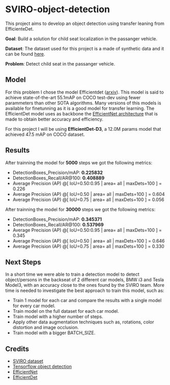# SVIRO-object-detection
This project aims to develop an object detection using transfer leaning from EfficienteDet.

**Goal**: Build a solution for child seat localization in the passanger vehicle.

**Dataset**: The dataset used for this project is a made of synthetic data and it can be found [here](https://sviro.kl.dfki.de/).

**Problem**: Detect child seat in the passanger vehicle.

## Model 

For this problem I chose the model Efficientdet ([arxiv](https://arxiv.org/abs/1911.09070)). This model is said to achieve state-of-the-art 55.1mAP on COCO test-dev using fewer parammeters than other SOTA algorithms. Many versions of this models is available for finetunning as it is a good model for transfer learning. The EfficientDet model uses as backbone the [EfficientNet architecture](https://ai.googleblog.com/2019/05/efficientnet-improving-accuracy-and.html) that is made to obtain better accuracy and efficiency.

For this project I will be using  **EfficientDet-D3**, a 12.0M params model that achieved 47.5 mAP on COCO dataset. 

## Results

After trainning the model for **5000** steps we got the following metrics:

- DetectionBoxes_Precision/mAP: **0.225832**
- DetectionBoxes_Recall/AR@100: **0.408889**
- Average Precision  (AP) @[ IoU=0.50:0.95 | area=   all | maxDets=100 ] = 0.226
- Average Precision  (AP) @[ IoU=0.50      | area=   all | maxDets=100 ] = 0.604
- Average Precision  (AP) @[ IoU=0.75      | area=   all | maxDets=100 ] = 0.056

After trainning the model for **30000** steps we got the following metrics:

- DetectionBoxes_Precision/mAP: **0.345371**
- DetectionBoxes_Recall/AR@100: **0.537969**
- Average Precision  (AP) @[ IoU=0.50:0.95 | area=   all | maxDets=100 ] = 0.345
- Average Precision  (AP) @[ IoU=0.50      | area=   all | maxDets=100 ] = 0.646
- Average Precision  (AP) @[ IoU=0.75      | area=   all | maxDets=100 ] = 0.330


## Next Steps

In a short time we were able to train a detection model to detect object/persons in the backseat of 2 different car models, BMW i3 and Tesla Model3, with an accuracy close to the ones found by the SVIRO team. More time is needed to investigate the best approach to train this model, such as:

- Train 1 model for each car and compare the results with a single model for every car model.
- Train model on the full dataset for each car model.
- Train model with a higher number of steps.
- Apply other data augmentation techniques such as, rotations, color distortion and image occlusion.
- Train model with a bigger BATCH_SIZE.

## Credits

- [SVIRO dataset](https://sviro.kl.dfki.de/)
- [Tensorflow object detection](https://www.tensorflow.org/hub/tutorials/tf2_object_detection)
- [EfficientNet](https://ai.googleblog.com/2019/05/efficientnet-improving-accuracy-and.html)
- [EfficientDet](https://arxiv.org/abs/1911.09070)
